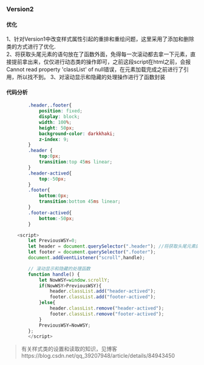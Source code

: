 ### Version2
#### 优化
1、针对Version1中改变样式属性引起的重排和重绘问题，这里采用了添加和删除类的方式进行了优化.  
2、将获取头尾元素的语句放在了函数外面，免得每一次滚动都去拿一下元素，直接提前拿出来，仅仅进行动态类的操作即可，之前这段script在html之前，会报Cannot read property 'classList' of null错误，在元素加载完成之前进行了引用，所以找不到。
3、对滚动显示和隐藏的处理操作进行了函数封装
#### 代码分析
```css
        .header,.footer{
            position: fixed;
            display: block;
            width: 100%;
            height: 50px;
            background-color: darkkhaki;
            z-index: 9;
        }
        .header {
            top:0px;
            transition:top 45ms linear;
        }
        .header-actived{
            top:-50px;
        }
        .footer{
            bottom:0px;
            transition:bottom 45ms linear;
        }
        .footer-actived{
            bottom:-50px;
        }
```
```js
    <script>
        let PreviousWSY=0;
        let header = document.querySelector(".header"); //将获取头尾元素的语句放在了函数外面，免得每一次滚动都去拿一下元素，直接提前拿出来，仅仅进行动态类的操作即可，之前这段script在html之前，会报Cannot read property 'classList' of null错误，在元素加载完成之前进行了引用，所以找不到。
        let footer = document.querySelector(".footer");
        document.addEventListener("scroll",handle); 

        // 滚动显示和隐藏的处理函数
        function handle() {
            let NowWSY=window.scrollY;
            if(NowWSY>PreviousWSY){
                header.classList.add("header-actived");
                footer.classList.add("footer-actived");
            }else{
                header.classList.remove("header-actived");
                footer.classList.remove("footer-actived");
            }
            PreviousWSY=NowWSY;
        };
        </script>
```
> 有关样式类的设置和读取的知识，见博客https://blog.csdn.net/qq_39207948/article/details/84943450
